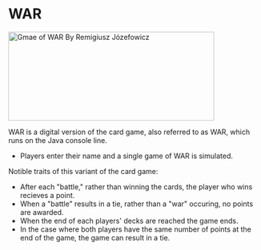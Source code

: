 # WAR

<img src="https://upload.wikimedia.org/wikipedia/commons/1/13/Wojna_gra_karciana.jpg"
     alt="Gmae of WAR By Remigiusz Józefowicz" width="411" height="178">

WAR is a digital version of the card game, also referred to as WAR, which runs on the Java console line.

* Players enter their name and a single game of WAR is simulated.

Notible traits of this variant of the card game:
* After each "battle," rather than winning the cards, the player who wins recieves a point.
* When a "battle" results in a tie, rather than a "war" occuring, no points are awarded.
* When the end of each players' decks are reached the game ends.
* In the case where both players have the same number of points at the end of the game, the game can result in a tie. 
